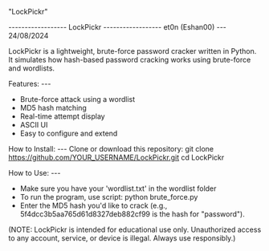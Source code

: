 "LockPickr"

------------------ LockPickr ------------------ et0n (Eshan00) --- 24/08/2024

LockPickr is a lightweight,  brute-force password cracker written in Python. It simulates how hash-based password cracking works using brute-force and wordlists.

Features: --- 
- Brute-force attack using a wordlist  
- MD5 hash matching  
- Real-time attempt display  
- ASCII UI  
- Easy to configure and extend 

How to Install: --- Clone or download this repository: 
                    git clone https://github.com/YOUR_USERNAME/LockPickr.git
                    cd LockPickr

How to Use: --- 
- Make sure you have your 'wordlist.txt' in the wordlist folder
- To run the program, use script: python brute_force.py
- Enter the MD5 hash you'd like to crack (e.g., 5f4dcc3b5aa765d61d8327deb882cf99 is the hash for "password").

(NOTE: LockPickr is intended for educational use only. Unauthorized access to any account, service, or device is illegal. Always use responsibly.)

